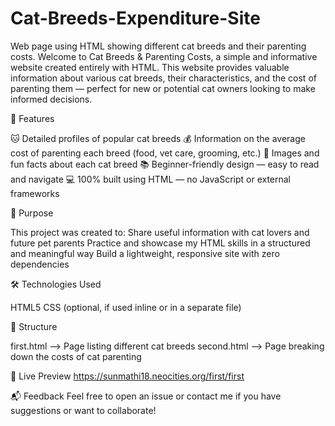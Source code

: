 # Cat-Breeds-Expenditure-Site
Web page using HTML showing different cat breeds and their parenting costs.
Welcome to Cat Breeds & Parenting Costs, a simple and informative website created entirely with HTML. This website provides valuable information about various cat breeds, their characteristics, and the cost of parenting them — perfect for new or potential cat owners looking to make informed decisions.

🌟 Features

🐱 Detailed profiles of popular cat breeds
💰 Information on the average cost of parenting each breed (food, vet care, grooming, etc.)
📸 Images and fun facts about each cat breed
📚 Beginner-friendly design — easy to read and navigate
💻 100% built using HTML — no JavaScript or external frameworks

🚀 Purpose

This project was created to:
Share useful information with cat lovers and future pet parents
Practice and showcase my HTML skills in a structured and meaningful way
Build a lightweight, responsive site with zero dependencies

🛠️ Technologies Used

HTML5
CSS (optional, if used inline or in a separate file)

📂 Structure

first.html             --> Page listing different cat breeds
second.html              --> Page breaking down the costs of cat parenting

🐾 Live Preview
https://sunmathi18.neocities.org/first/first

📬 Feedback
Feel free to open an issue or contact me if you have suggestions or want to collaborate!
